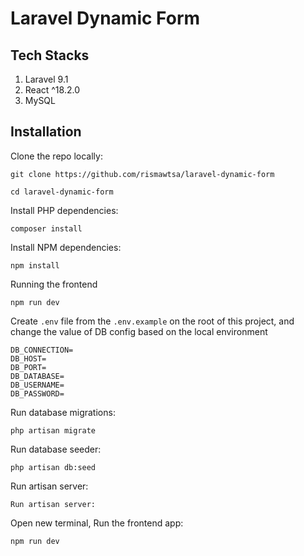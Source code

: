 # Laravel Dynamic Form

## Tech Stacks

1. Laravel 9.1
2. React ^18.2.0
3. MySQL

## Installation

Clone the repo locally:

```
git clone https://github.com/rismawtsa/laravel-dynamic-form

cd laravel-dynamic-form
```

Install PHP dependencies:

```
composer install
```

Install NPM dependencies:

```
npm install
```

Running the frontend

```
npm run dev
```

Create `.env` file from the `.env.example` on the root of this project, and change the value of DB config based on the local environment

```
DB_CONNECTION=
DB_HOST=
DB_PORT=
DB_DATABASE=
DB_USERNAME=
DB_PASSWORD=
```

Run database migrations:

```
php artisan migrate
```

Run database seeder:

```
php artisan db:seed
```

Run artisan server:

```
Run artisan server:
```

Open new terminal, Run the frontend app:

```
npm run dev
```
